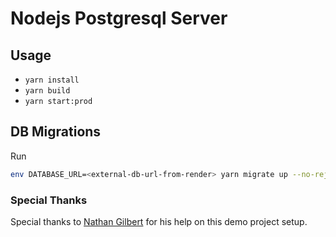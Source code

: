 # Nodejs Postgresql Server

## Usage

- `yarn install`
- `yarn build`
- `yarn start:prod`

## DB Migrations

Run

```bash
env DATABASE_URL=<external-db-url-from-render> yarn migrate up --no-reject-unauthorized
```

### Special Thanks

Special thanks to [Nathan Gilbert](https://gitlab.com/nathan_gilbert) for his help on this demo project setup.
